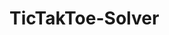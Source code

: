 # TicTakToe-Solver
<!-- My goal is to create an ai for advanced tic tac toe.
I am using "The Coding Train" youtube video on the 
minimax algorithm on a basic tic tac toe board as a guild -->